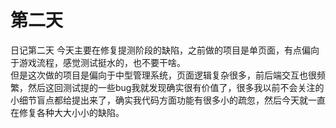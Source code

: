 # 第二天

日记第二天
今天主要在修复提测阶段的缺陷，之前做的项目是单页面，有点偏向于游戏流程，感觉测试挺水的，也不要干啥。  
但是这次做的项目是偏向于中型管理系统，页面逻辑复杂很多，前后端交互也很频繁，然后这回测试提的一些bug我就发现确实很有价值了，很多我以前不会关注的小细节盲点都给提出来了，确实我代码方面功能有很多小的疏忽，然后今天就一直在修复各种大大小小的缺陷。  
